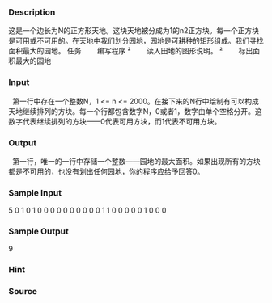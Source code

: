
### Description
这是一个边长为N的正方形天地。这块天地被分成为1的n2正方块。每一个正方块是可用或不可用的。在天地中我们划分园地，园地是可耕种的矩形组成。我们寻找面积最大的园地。
任务
       编写程序
²        读入田地的图形说明。
²        标出面积最大的园地
### Input
  第一行中存在一个整数N，1 <= n <= 2000。在接下来的N行中绘制有可以构成天地继续排列的方块。每一个行都包含数字N，0或者1，数字由单个空格分开。这数字代表继续排列的方块——0代表可用方块，而1代表不可用方块。
### Output
  第一行，唯一的一行中存储一个整数——园地的最大面积。如果出现所有的方块都是不可用的，也没有划出任何园地，你的程序应给予回答0。
### Sample Input
5
0 1 0 1 0
0 0 0 0 0
0 0 0 0 1
1 0 0 0 0
0 1 0 0 0

### Sample Output

9
### Hint

### Source
